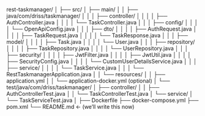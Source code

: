 rest-taskmanager/
│
├── src/
│   ├── main/
│   │   ├── java/com/driss/taskmanager/
│   │   │   ├── controller/
│   │   │   │   ├── AuthController.java
│   │   │   │   └── TaskController.java
│   │   │   ├── config/
│   │   │   │   └── OpenApiConfig.java
│   │   │   ├── dto/
│   │   │   │   ├── AuthRequest.java
│   │   │   │   ├── TaskRequest.java
│   │   │   │   └── TaskResponse.java
│   │   │   ├── model/
│   │   │   │   ├── Task.java
│   │   │   │   └── User.java
│   │   │   ├── repository/
│   │   │   │   ├── TaskRepository.java
│   │   │   │   └── UserRepository.java
│   │   │   ├── security/
│   │   │   │   ├── JwtFilter.java
│   │   │   │   ├── JwtUtil.java
│   │   │   │   ├── SecurityConfig.java
│   │   │   │   └── CustomUserDetailsService.java
│   │   │   ├── service/
│   │   │   │   └── TaskService.java
│   │   │   └── RestTaskmanagerApplication.java
│   │   └── resources/
│   │       ├── application.yml
│   │       └── application-docker.yml (optional)
│   └── test/java/com/driss/taskmanager/
│       ├── controller/
│       │   ├── AuthControllerTest.java
│       │   └── TaskControllerTest.java
│       └── service/
│           └── TaskServiceTest.java
│
├── Dockerfile
├── docker-compose.yml
├── pom.xml
└── README.md  ← (we’ll write this now)
